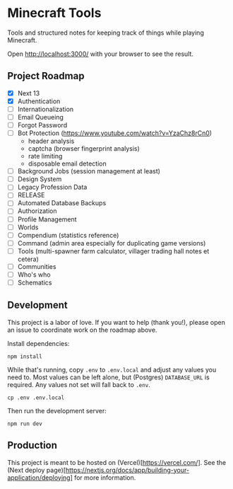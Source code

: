 # Minecraft Tools

Tools and structured notes for keeping track of things while playing Minecraft.

Open [http://localhost:3000/](http://localhost:3000/) with your browser to see the result.

## Project Roadmap

- [x] Next 13
- [x] Authentication
- [ ] Internationalization
- [ ] Email Queueing
- [ ] Forgot Password
- [ ] Bot Protection (https://www.youtube.com/watch?v=YzaChz8rCn0)
  - header analysis
  - captcha (browser fingerprint analysis)
  - rate limiting
  - disposable email detection
- [ ] Background Jobs (session management at least)
- [ ] Design System
- [ ] Legacy Profession Data
- [ ] RELEASE
- [ ] Automated Database Backups
- [ ] Authorization
- [ ] Profile Management
- [ ] Worlds
- [ ] Compendium (statistics reference)
- [ ] Command (admin area especially for duplicating game versions)
- [ ] Tools (multi-spawner farm calculator, villager trading hall notes et cetera)
- [ ] Communities
- [ ] Who's who
- [ ] Schematics

## Development

This project is a labor of love. If you want to help (thank you!), please open an issue to coordinate work on the roadmap above.

Install dependencies:

```shell
npm install
```

While that's running, copy `.env` to `.env.local` and adjust any values you need to. Most values can be left alone, but (Postgres) `DATABASE_URL` is required. Any values not set will fall back to `.env`.

```shell
cp .env .env.local
```

Then run the development server:

```shell
npm run dev
```

## Production

This project is meant to be hosted on (Vercel)[https://vercel.com/]. See the (Next deploy page)[https://nextjs.org/docs/app/building-your-application/deploying] for more information.
